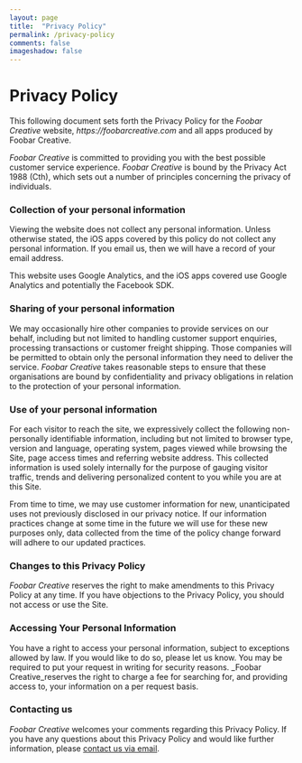 ```yaml
---
layout: page
title:  "Privacy Policy"
permalink: /privacy-policy
comments: false
imageshadow: false
---
```


# Privacy Policy

This following document sets forth the Privacy Policy for the _Foobar Creative_ website, _https://foobarcreative.com_ and all apps produced by Foobar Creative.

_Foobar Creative_ is committed to providing you with the best possible customer service experience. _Foobar Creative_ is bound by the Privacy Act 1988 (Cth), which sets out a number of principles concerning the privacy of individuals.

### Collection of your personal information

Viewing the website does not collect any personal information. Unless otherwise stated, the iOS apps covered by this policy do not collect any personal information. If you email us, then we will have a record of your email address.

This website uses Google Analytics, and the iOS apps covered use Google Analytics and potentially the Facebook SDK.

### Sharing of your personal information

We may occasionally hire other companies to provide services on our behalf, including but not limited to handling customer support enquiries, processing transactions or customer freight shipping. Those companies will be permitted to obtain only the personal information they need to deliver the service. _Foobar Creative_ takes reasonable steps to ensure that these organisations are bound by confidentiality and privacy obligations in relation to the protection of your personal information.

### Use of your personal information

For each visitor to reach the site, we expressively collect the following non-personally identifiable information, including but not limited to browser type, version and language, operating system, pages viewed while browsing the Site, page access times and referring website address. This collected information is used solely internally for the purpose of gauging visitor traffic, trends and delivering personalized content to you while you are at this Site.

From time to time, we may use customer information for new, unanticipated uses not previously disclosed in our privacy notice. If our information practices change at some time in the future we will use for these new purposes only, data collected from the time of the policy change forward will adhere to our updated practices.

### Changes to this Privacy Policy

_Foobar Creative_ reserves the right to make amendments to this Privacy Policy at any time. If you have objections to the Privacy Policy, you should not access or use the Site.

### Accessing Your Personal Information

You have a right to access your personal information, subject to exceptions allowed by law. If you would like to do so, please let us know. You may be required to put your request in writing for security reasons. _Foobar Creative_reserves the right to charge a fee for searching for, and providing access to, your information on a per request basis.

### Contacting us

_Foobar Creative_ welcomes your comments regarding this Privacy Policy. If you have any questions about this Privacy Policy and would like further information, please [contact us via email](mailto:support@ricsantos.net).
